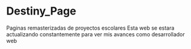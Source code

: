 # Destiny_Page
Paginas remasterizadas de proyectos escolares
Esta web se estara actualizando constantemente para ver mis avances como desarrollador web
